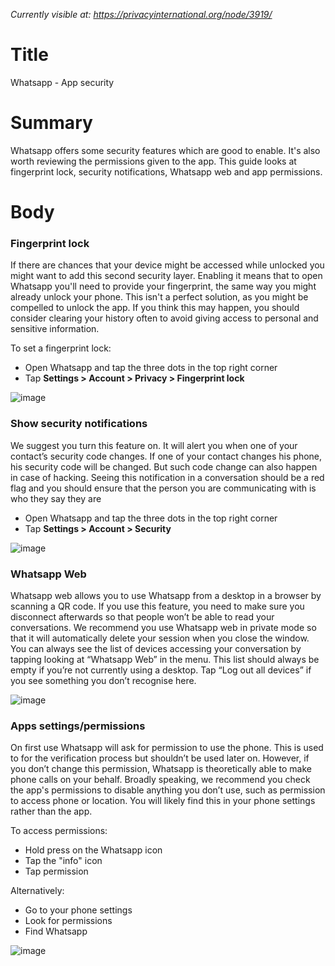 *Currently visible at: https://privacyinternational.org/node/3919/*

# Title
Whatsapp - App security

# Summary
Whatsapp offers some security features which are good to enable. It's also worth reviewing the permissions given to the app. This guide looks at fingerprint lock, security notifications, Whatsapp web and app permissions.


# Body 
### Fingerprint lock

If there are chances that your device might be accessed while unlocked you might want to add this second security layer. Enabling it means that to open Whatsapp you'll need to provide your fingerprint, the same way you might already unlock your phone. This isn't a perfect solution, as you might be compelled to unlock the app. If you think this may happen, you should consider clearing your history often to avoid giving access to personal and sensitive information.

To set a fingerprint lock:
- Open Whatsapp and tap the three dots in the top right corner
- Tap **Settings > Account > Privacy > Fingerprint lock**

![image](https://raw.githubusercontent.com/privacyint/website-guides/master/images/wa_privacy_2.png?token=ADBVYCVECCDMGLRJIIAMCRC7ELQRW)

### Show security notifications

We suggest you turn this feature on. It will alert you when one of your contact’s security code changes. If one of your contact changes his phone, his security code will be changed. But such code change can also happen in case of hacking. Seeing this notification in a conversation should be a red flag and you should ensure that the person you are communicating with is who they say they are
- Open Whatsapp and tap the three dots in the top right corner
- Tap **Settings > Account > Security**

![image](https://raw.githubusercontent.com/privacyint/website-guides/master/images/wa_security_notifications.png?token=ADBVYCVECCDMGLRJIIAMCRC7ELQRW)

### Whatsapp Web

Whatsapp web allows you to use Whatsapp from a desktop in a browser by scanning a QR code. If you use this feature, you need to make sure you disconnect afterwards so that people won’t be able to read your conversations. We recommend you use Whatsapp web in private mode so that it will automatically delete your session when you close the window. You can always see the list of devices accessing your conversation by tapping looking at “Whatsapp Web” in the menu. This list should always be empty if you’re not currently using a desktop. Tap “Log out all devices” if you see something you don’t recognise here.

![image](https://raw.githubusercontent.com/privacyint/website-guides/master/images/wa_web.png?token=ADBVYCVECCDMGLRJIIAMCRC7ELQRW)

### Apps settings/permissions

On first use Whatsapp will ask for permission to use the phone. This is used to for the verification process but shouldn’t be used later on. However, if you don’t change this permission, Whatsapp is theoretically able to make phone calls on your behalf. Broadly speaking, we recommend you check the app's permissions to disable anything you don’t use, such as permission to access phone or location. You will likely find this in your phone settings rather than the app.

To access permissions:
- Hold press on the Whatsapp icon
- Tap the "info" icon
- Tap permission

Alternatively:
- Go to your phone settings
- Look for permissions
- Find Whatsapp

![image](https://raw.githubusercontent.com/privacyint/website-guides/master/images/wa_app_permissions.png?token=ADBVYCVECCDMGLRJIIAMCRC7ELQRW)

